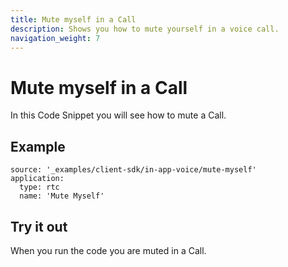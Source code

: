 ```yaml
---
title: Mute myself in a Call
description: Shows you how to mute yourself in a voice call.
navigation_weight: 7
---
```


# Mute myself in a Call

In this Code Snippet you will see how to mute a Call.

## Example

```code_snippets
source: '_examples/client-sdk/in-app-voice/mute-myself'
application:
  type: rtc
  name: 'Mute Myself'
```

## Try it out

When you run the code you are muted in a Call.